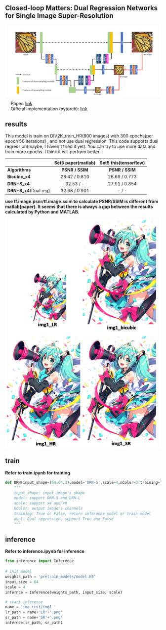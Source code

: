 ## Closed-loop Matters: Dual Regression Networks for Single Image Super-Resolution  

<p align="center">
<img src="img_md/DRN.png" alt="DRN model" align=center />
</p>  

&emsp; Paper: [link](https://arxiv.org/pdf/2003.07018.pdf )  
&emsp; Official Implementation (pytorch): [link](https://github.com/guoyongcs/DRN)  

## results

This model is train on DIV2K_train_HR(800 images) with 300 epochs(per epoch 50 iterations) , and not use dual regression. This code supports dual regression(maybe, I haven't tried it yet). You can try to use more data and train more epochs. I think it will perform better.

|                        | Set5 paper(matlab) | Set5 this(tensorflow) |
| ---------------------- | :----------------: | :-------------------: |
| **Algorithms**         |  **PSNR / SSIM**   |    **PSNR / SSIM**    |
| **Bicubic_x4**         |   28.42 / 0.810    |     26.69 / 0.773     |
| **DRN-S_x4**           |     32.53 / -      |     27.91 / 0.854     |
| **DRN-S_x4**(Dual reg) |   32.68 / 0.901    |         - / -         |

**use tf.image.psnr/tf.image.ssim to calculate PSNR/SSIM is different from matlab(paper). It seems that there is always a gap between the results calculated by Python and MATLAB.**  

<p align="center">
<img src="img_md/img1_merge.png" alt="img1_merge" align=center />
</p>  

## train  
**Refer to train.ipynb for training**  
```python
def DRN(input_shape=(64,64,3),model='DRN-S',scale=4,nColor=3,training=True,dual=True):
    """
    input_shape: input image's shape
    model: support DRN-S and DRN-L
    scale: support x4 and x8
    nColor: output image's channels
    training: True or False, return inference model or train model
    dual: Dual regression, support True and False
    """ 
```
## inference
**Refer to inference.ipynb for inference**

```python
from inference import Inference

# init model
weights_path = 'pretrain_models/model.h5'
input_size = 64
scale = 4
infernce = Inference(weights_path, input_size, scale)
```

```python
# start inference
name = 'img_test/img1_'
lr_path = name+'LR'+'.png'
sr_path = name+'SR'+'.png'
infernce(lr_path, sr_path)
```
